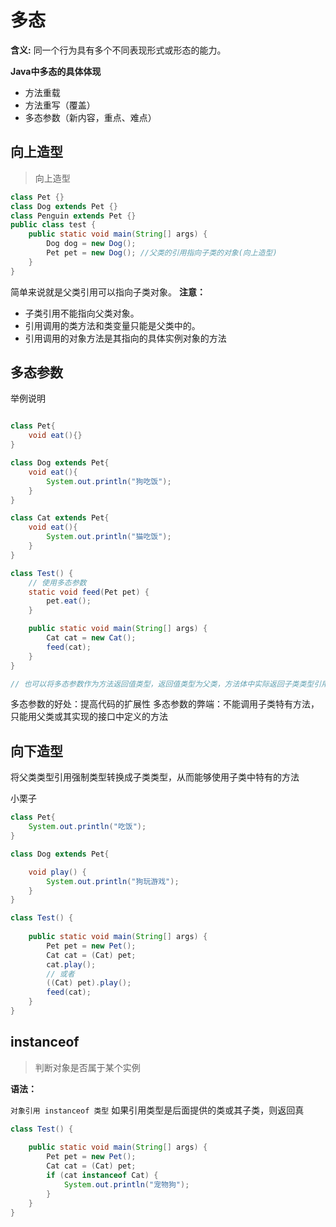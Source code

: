 # 多态

**含义:** 同一个行为具有多个不同表现形式或形态的能力。

**Java中多态的具体体现**

- 方法重载
- 方法重写（覆盖）
- 多态参数（新内容，重点、难点）

## 

## 向上造型

> 向上造型

```java
class Pet {}
class Dog extends Pet {}
class Penguin extends Pet {}
public class test {
    public static void main(String[] args) {
        Dog dog = new Dog();
        Pet pet = new Dog(); //父类的引用指向子类的对象(向上造型)
    }
}
```

简单来说就是父类引用可以指向子类对象。
**注意：**

- 子类引用不能指向父类对象。
- 引用调用的类方法和类变量只能是父类中的。
- 引用调用的对象方法是其指向的具体实例对象的方法

## 多态参数

举例说明

```java

class Pet{
    void eat(){}
}

class Dog extends Pet{
    void eat(){
        System.out.println("狗吃饭");
    }
}

class Cat extends Pet{
    void eat(){
        System.out.println("猫吃饭");
    }
}

class Test() {
    // 使用多态参数
    static void feed(Pet pet) {
        pet.eat();
    }

    public static void main(String[] args) {
        Cat cat = new Cat();
        feed(cat);
    }
}

// 也可以将多态参数作为方法返回值类型，返回值类型为父类，方法体中实际返回子类类型引用
```

多态参数的好处：提高代码的扩展性
多态参数的弊端：不能调用子类特有方法，只能用父类或其实现的接口中定义的方法

## 向下造型

将父类类型引用强制类型转换成子类类型，从而能够使用子类中特有的方法

小栗子

```java
class Pet{
    System.out.println("吃饭");
}

class Dog extends Pet{

    void play() {
        System.out.println("狗玩游戏");
    }
}

class Test() {
 
    public static void main(String[] args) {
        Pet pet = new Pet();
        Cat cat = (Cat) pet;
        cat.play();
        // 或者
        ((Cat) pet).play();
        feed(cat);
    }
}
```

## instanceof

> 判断对象是否属于某个实例

**语法：**

`对象引用 instanceof 类型`
如果引用类型是后面提供的类或其子类，则返回真

```java
class Test() {
 
    public static void main(String[] args) {
        Pet pet = new Pet();
        Cat cat = (Cat) pet;
        if (cat instanceof Cat) {
            System.out.println("宠物狗");
        }
    }
}
```
